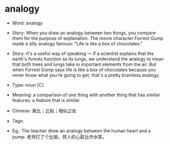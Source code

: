 # analogy

- Word: analogy
- Story: When you draw an analogy between two things, you compare them for the purpose of explanation. The movie character Forrest Gump made a silly analogy famous: "Life is like a box of chocolates."
- Story: It's a useful way of speaking — if a scientist explains that the earth's forests function as its lungs, we understand the analogy to mean that both trees and lungs take in important elements from the air. But when Forrest Gump says life is like a box of chocolates because you never know what you're going to get, that's a pretty brainless analogy.

- Type: noun [C]
- Meaning: a comparison of one thing with another thing that has similar features; a feature that is similar
- Chinese: 类比；比拟；相似之处
- Tags: 
- Eg.: The teacher drew an analogy between the human heart and a pump. 老师打了个比喻，把人的心脏比作水泵。

